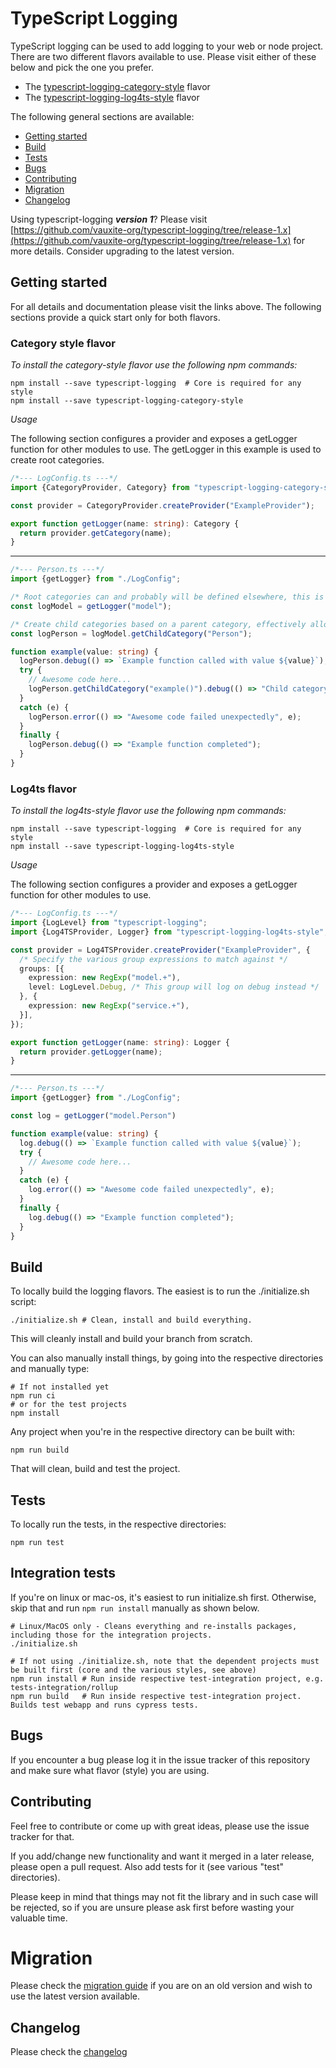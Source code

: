 # TypeScript Logging

TypeScript logging can be used to add logging to your web or node project. There are two different flavors available to
use. Please visit either of these below and pick the one you prefer.

* The [typescript-logging-category-style](./category-style/README.MD) flavor
* The [typescript-logging-log4ts-style](./log4ts-style/README.MD) flavor

The following general sections are available:

* [Getting started](#getting-started)
* [Build](#build)
* [Tests](#tests)
* [Bugs](#bugs)
* [Contributing](#contributing)
* [Migration](#migration)
* [Changelog](#changelog)

Using typescript-logging **_version 1_**? Please
visit [https://github.com/vauxite-org/typescript-logging/tree/release-1.x](https://github.com/vauxite-org/typescript-logging/tree/release-1.x)
for more details. Consider upgrading to the latest version.

## Getting started

For all details and documentation please visit the links above. The following sections provide a quick start only for
both flavors.

### Category style flavor

*To install the category-style flavor use the following npm commands:*

```shell
npm install --save typescript-logging  # Core is required for any style
npm install --save typescript-logging-category-style
```

*Usage*

The following section configures a provider and exposes a getLogger function for other modules to use. The getLogger in
this example is used to create root categories.

```typescript
/*--- LogConfig.ts ---*/
import {CategoryProvider, Category} from "typescript-logging-category-style";

const provider = CategoryProvider.createProvider("ExampleProvider");

export function getLogger(name: string): Category {
  return provider.getCategory(name);
}
```

----

```typescript
/*--- Person.ts ---*/
import {getLogger} from "./LogConfig";

/* Root categories can and probably will be defined elsewhere, this is just an example */
const logModel = getLogger("model");

/* Create child categories based on a parent category, effectively allowing you to create a tree of loggers when needed */
const logPerson = logModel.getChildCategory("Person");

function example(value: string) {
  logPerson.debug(() => `Example function called with value ${value}`);
  try {
    // Awesome code here...
    logPerson.getChildCategory("example()").debug(() => "Child category again");
  }
  catch (e) {
    logPerson.error(() => "Awesome code failed unexpectedly", e);
  }
  finally {
    logPerson.debug(() => "Example function completed");
  }
}
```

### Log4ts flavor

*To install the log4ts-style flavor use the following npm commands:*

```shell
npm install --save typescript-logging  # Core is required for any style
npm install --save typescript-logging-log4ts-style
```

*Usage*

The following section configures a provider and exposes a getLogger function for other modules to use.

```typescript
/*--- LogConfig.ts ---*/
import {LogLevel} from "typescript-logging";
import {Log4TSProvider, Logger} from "typescript-logging-log4ts-style";

const provider = Log4TSProvider.createProvider("ExampleProvider", {
  /* Specify the various group expressions to match against */
  groups: [{
    expression: new RegExp("model.+"),
    level: LogLevel.Debug, /* This group will log on debug instead */
  }, {
    expression: new RegExp("service.+"),
  }],
});

export function getLogger(name: string): Logger {
  return provider.getLogger(name);
}
```

----

```typescript
/*--- Person.ts ---*/
import {getLogger} from "./LogConfig";

const log = getLogger("model.Person")

function example(value: string) {
  log.debug(() => `Example function called with value ${value}`);
  try {
    // Awesome code here...
  }
  catch (e) {
    log.error(() => "Awesome code failed unexpectedly", e);
  }
  finally {
    log.debug(() => "Example function completed");
  }
}
```

## Build

To locally build the logging flavors. The easiest is to run the ./initialize.sh script:

```shell
./initialize.sh # Clean, install and build everything.
```

This will cleanly install and build your branch from scratch.

You can also manually install things, by going into the respective directories and manually type:

```shell
# If not installed yet
npm run ci
# or for the test projects
npm install
```

Any project when you're in the respective directory can be built with:

```shell
npm run build
```

That will clean, build and test the project.

## Tests

To locally run the tests, in the respective directories:

```shell
npm run test
```

## Integration tests

If you're on linux or mac-os, it's easiest to run initialize.sh first. Otherwise, skip that and run `npm run install`
manually as shown below.

```shell
# Linux/MacOS only - Cleans everything and re-installs packages, including those for the integration projects.
./initialize.sh

# If not using ./initialize.sh, note that the dependent projects must be built first (core and the various styles, see above)
npm run install # Run inside respective test-integration project, e.g. tests-integration/rollup
npm run build   # Run inside respective test-integration project. Builds test webapp and runs cypress tests.
```

## Bugs

If you encounter a bug please log it in the issue tracker of this repository and make sure what flavor (style) you are
using.

## Contributing

Feel free to contribute or come up with great ideas, please use the issue tracker for that.

If you add/change new functionality and want it merged in a later release, please open a pull request. Also add tests
for it (see various "test" directories).

Please keep in mind that things may not fit the library and in such case will be rejected, so if you are unsure please
ask first before wasting your valuable time.

# Migration

Please check the [migration guide](documentation/migration.md) if you are on an old version and wish to use the latest
version available.

## Changelog

Please check the [changelog](documentation/change_log.md)
